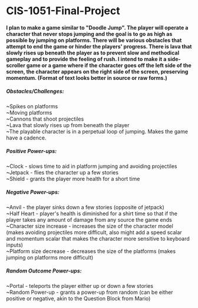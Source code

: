 # CIS-1051-Final-Project

#### I plan to make a game similar to "Doodle Jump". The player will operate a character that never stops jumping and the goal is to go as high as possible by jumping on platforms. There will be various obstacles that attempt to end the game or hinder the players' progress. There is lava that slowly rises up beneath the player as to prevent slow and methodical gameplay and to provide the feeling of rush. I intend to make it a side-scroller game or a game where if the character goes off the left side of the screen, the character appears on the right side of the screen, preserving momentum. (Format of text looks better in source or raw forms.)

##### Obstacles/Challenges:
~Spikes on platforms  
~Moving platforms  
~Cannons that shoot projectiles  
~Lava that slowly rises up from beneath the player  
~The playable character is in a perpetual loop of jumping. Makes the game have a cadence.  

##### Positive Power-ups:
~Clock - slows time to aid in platform jumping and avoiding projectiles  
~Jetpack - flies the character up a few stories  
~Shield - grants the player more health for a short time  

##### Negative Power-ups:
~Anvil - the player sinks down a few stories (opposite of jetpack)  
~Half Heart - player's health is diminished for a shirt time so that if the player takes any amount of damage from any source the game ends  
~Character size increase - increases the size of the character model (makes avoiding projectiles more difficult, also might add a speed scalar and momentum scalar that makes the character more sensitive to keyboard inputs)  
~Platform size decrease - decreases the size of the platforms (makes jumping on platforms more difficult)  

##### Random Outcome Power-ups:
~Portal - teleports the player either up or down a few stories  
~Random Power-up - grants a power-up from random (can be either positive or negative, akin to the Question Block from Mario)  
